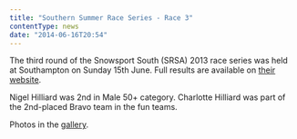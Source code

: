 ```yaml
---
title: "Southern Summer Race Series - Race 3"
contentType: news
date: "2014-06-16T20:54"
---
```


The third round of the Snowsport South (SRSA) 2013 race series was held at Southampton on Sunday 15th June. Full results are available on [their website](http://www.srsa.org.uk/articles/racing#273).

Nigel Hilliard was 2nd in Male 50+ category.
Charlotte Hilliard was part of the 2nd-placed Bravo team in the fun teams.

Photos in the [gallery](/gallery/2014).
